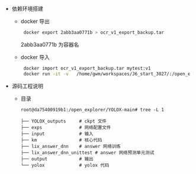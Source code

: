 
+ 依赖环境搭建    

  + docker 导出
    ```bash   
     docker export 2abb3aa0771b > ocr_v1_export_backup.tar   
    ```
    2abb3aa0771b 为容器名    
    
  + docker 导入
    ```bash
     docker import ocr_v1_export_backup.tar mytest:v1
     docker run -it -v   /home/gwm/workspaces/J6_start_3027/:/open_explorer  --shm-size 128G   mytest:v1  /bin/bash

    ```
    
+  源码工程说明     
    +  目录
        ```
        root@da75400919b1:/open_explorer/YOLOX-main# tree -L 1
        
        ├── YOLOX_outputs     # ckpt 文件  
        ├── exps              # 网络配置文件   
        ├── input             # 输入
        ├── km                # 核心代码
        ├── lix_answer_dnn    # answer 网络训练
        ├── lix_answer_dnn_unittest # answer 网络预测单元测试   
        ├── output            # 输出  
        └── yolox             # yolox 代码    
      
        ```
